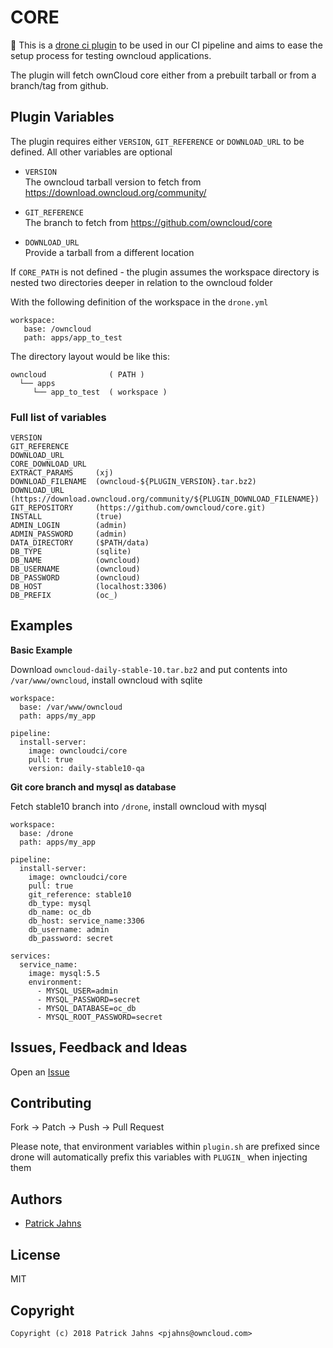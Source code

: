# CORE

:wrench: This is a [drone ci plugin](https://github.com/drone) to be used in our CI pipeline and aims to ease the setup process for testing owncloud applications.

The plugin will fetch ownCloud core either from a prebuilt tarball or from a branch/tag from github. 

## Plugin Variables

The plugin requires either `VERSION`, `GIT_REFERENCE` or `DOWNLOAD_URL` to be defined. All other variables are optional

- `VERSION`  
The owncloud tarball version to fetch from https://download.owncloud.org/community/

- `GIT_REFERENCE`  
The branch to fetch from https://github.com/owncloud/core

- `DOWNLOAD_URL`  
Provide a tarball from a different location


If `CORE_PATH` is not defined - the plugin assumes the workspace directory is nested two directories deeper in relation to the owncloud folder

With the following definition of the workspace in the `drone.yml`
```
workspace:
   base: /owncloud
   path: apps/app_to_test
```

The directory layout would be like this:
```
owncloud              ( PATH )
  └── apps  
     └── app_to_test  ( workspace )
```


### Full list of variables

```
VERSION
GIT_REFERENCE
DOWNLOAD_URL
CORE_DOWNLOAD_URL
EXTRACT_PARAMS     (xj)
DOWNLOAD_FILENAME  (owncloud-${PLUGIN_VERSION}.tar.bz2)
DOWNLOAD_URL       (https://download.owncloud.org/community/${PLUGIN_DOWNLOAD_FILENAME})
GIT_REPOSITORY     (https://github.com/owncloud/core.git)
INSTALL            (true)
ADMIN_LOGIN        (admin)
ADMIN_PASSWORD     (admin)
DATA_DIRECTORY     ($PATH/data)
DB_TYPE            (sqlite)
DB_NAME            (owncloud)
DB_USERNAME        (owncloud)
DB_PASSWORD        (owncloud)
DB_HOST            (localhost:3306)
DB_PREFIX          (oc_)
```
## Examples

**Basic Example**  

Download `owncloud-daily-stable-10.tar.bz2` and put contents into `/var/www/owncloud`, install owncloud with sqlite
```
workspace:
  base: /var/www/owncloud
  path: apps/my_app

pipeline:
  install-server:
    image: owncloudci/core
    pull: true
    version: daily-stable10-qa
```

**Git core branch and mysql as database**  

Fetch stable10 branch into `/drone`, install owncloud with mysql

```
workspace:
  base: /drone
  path: apps/my_app

pipeline:
  install-server:
    image: owncloudci/core
    pull: true
    git_reference: stable10
    db_type: mysql
    db_name: oc_db
    db_host: service_name:3306
    db_username: admin
    db_password: secret

services:
  service_name:
    image: mysql:5.5
    environment:
      - MYSQL_USER=admin
      - MYSQL_PASSWORD=secret
      - MYSQL_DATABASE=oc_db
      - MYSQL_ROOT_PASSWORD=secret
```

## Issues, Feedback and Ideas

Open an [Issue](https://github.com/owncloud-ci/php/issues)


## Contributing

Fork -> Patch -> Push -> Pull Request


Please note, that environment variables within `plugin.sh` are prefixed since drone will automatically prefix this variables with `PLUGIN_` when injecting them 

## Authors

* [Patrick Jahns](https://github.com/patrickjahns)


## License

MIT


## Copyright

```
Copyright (c) 2018 Patrick Jahns <pjahns@owncloud.com>
```
